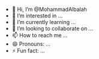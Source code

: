 - 👋 Hi, I’m @MohammadAlbalah
- 👀 I’m interested in ...
- 🌱 I’m currently learning ...
- 💞️ I’m looking to collaborate on ...
- 📫 How to reach me ...
- 😄 Pronouns: ...
- ⚡ Fun fact: ...

<!---
MohammadAlbalah/MohammadAlbalah is a ✨ special ✨ repository because its `README.md` (this file) appears on your GitHub profile.
You can click the Preview link to take a look at your changes.
--->
